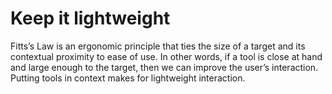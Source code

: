 # Keep it lightweight

Fitts’s Law is an ergonomic principle that ties the size of a target and its contextual proximity to ease of use. In other words, if a tool is close at hand and large enough to the target, then we can improve the user’s interaction. Putting tools in context makes for lightweight interaction.



